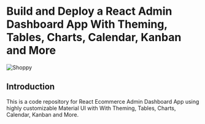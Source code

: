 # Build and Deploy a React Admin Dashboard App With Theming, Tables, Charts, Calendar, Kanban and More
![Shoppy](https://i.ibb.co/W6g39w3/image.png)

## Introduction
This is a code repository for React Ecommerce Admin Dashboard App using highly customizable Material UI with
With Theming, Tables, Charts, Calendar, Kanban and More.


